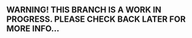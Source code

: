 WARNING! THIS BRANCH IS A WORK IN PROGRESS. PLEASE CHECK BACK LATER FOR MORE INFO...
--------------------------------------------------------------------------------------------

